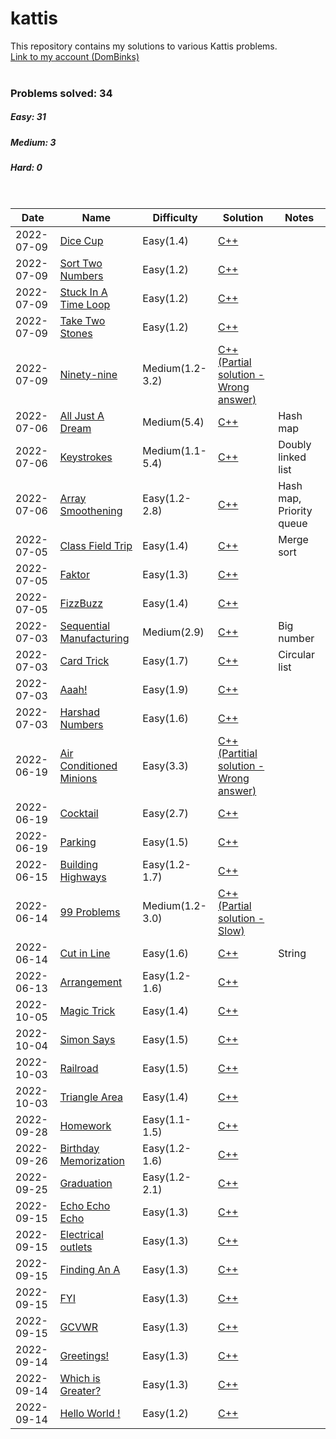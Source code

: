 # kattis
This repository contains my solutions to various Kattis problems.
<br>[Link to my account (DomBinks)](https://open.kattis.com/users/dombinks/)<br>
<br>
### Problems solved: 34
##### Easy: 31
##### Medium: 3
##### Hard: 0
<br>

| Date |  Name | Difficulty | Solution | Notes |
| ---- |  ---- | ---------- | -------- | ----- |
| 2022-07-09 | [Dice Cup](https://open.kattis.com/problems/dicecup/) | Easy(1.4) | [C++](./easy/dicecup.cpp) | |
| 2022-07-09 | [Sort Two Numbers](https://open.kattis.com/problems/sorttwonumbers/) | Easy(1.2) | [C++](./easy/sorttwonumbers.cpp) | |
| 2022-07-09 | [Stuck In A Time Loop](https://open.kattis.com/problems/timeloop/) | Easy(1.2) | [C++](./easy/timeloop.cpp) | |
| 2022-07-09 | [Take Two Stones](https://open.kattis.com/problems/twostones/) | Easy(1.2) | [C++](./easy/twostones.cpp) | |
| 2022-07-09 | [Ninety-nine](https://open.kattis.com/problems/ninetynine/) | Medium(1.2-3.2) | [C++(Partial solution - Wrong answer)](./medium/ninetynine.cpp) | |
| 2022-07-06 | [All Just A Dream](https://open.kattis.com/problems/dream/) | Medium(5.4) | [C++](./medium/dream.cpp) | Hash map |
| 2022-07-06 | [Keystrokes](https://open.kattis.com/problems/lyklagangriti/) | Medium(1.1-5.4) | [C++](./medium/lyklagangriti.cpp) | Doubly linked list |
| 2022-07-06 | [Array Smoothening](https://open.kattis.com/problems/arraysmoothening/) | Easy(1.2-2.8) | [C++](./easy/arraysmoothening.cpp) | Hash map, Priority queue |
| 2022-07-05 | [Class Field Trip](https://open.kattis.com/problems/classfieldtrip/) | Easy(1.4) | [C++](./easy/classfieldtrip.cpp) | Merge sort |
| 2022-07-05 | [Faktor](https://open.kattis.com/problems/faktor/) | Easy(1.3) | [C++](./easy/faktor.cpp) | |
| 2022-07-05 | [FizzBuzz](https://open.kattis.com/problems/fizzbuzz/) | Easy(1.4) | [C++](./easy/fizzbuzz.cpp) | |
| 2022-07-03 | [Sequential Manufacturing](https://open.kattis.com/problems/sequentialmanufacturing/) | Medium(2.9) | [C++](./medium/sequentialmanufacturing.cpp) | Big number |
| 2022-07-03 | [Card Trick](https://open.kattis.com/problems/cardtrick2/) | Easy(1.7) | [C++](./easy/cardtrick2.cpp) | Circular list |
| 2022-07-03 | [Aaah!](https://open.kattis.com/problems/aaah/) | Easy(1.9) | [C++](./easy/aaah.cpp) | |
| 2022-07-03 | [Harshad Numbers](https://open.kattis.com/problems/harshadnumbers/) | Easy(1.6) | [C++](./easy/harshadnumbers.cpp) | |
| 2022-06-19 | [Air Conditioned Minions](https://open.kattis.com/problems/airconditioned/) | Easy(3.3) | [C++(Partitial solution - Wrong answer)](./medium/airconditioned.cpp) | |
| 2022-06-19 | [Cocktail](https://open.kattis.com/problems/cocktail/) | Easy(2.7) | [C++](./easy/cocktail.cpp) | |
| 2022-06-19 | [Parking](https://open.kattis.com/problems/parking2/) | Easy(1.5) | [C++](./easy/parking2.cpp) | |
| 2022-06-15 | [Building Highways](https://open.kattis.com/problems/buildinghighways/) | Easy(1.2-1.7) | [C++](./easy/buildinghighways.cpp) | |
| 2022-06-14 | [99 Problems](https://open.kattis.com/problems/99problems2/) | Medium(1.2-3.0) | [C++(Partial solution - Slow)](./medium/99problems2.cpp) | |
| 2022-06-14 | [Cut in Line](https://open.kattis.com/problems/cutinline/) | Easy(1.6) | [C++](./easy/cutinline.cpp) | String |
| 2022-06-13 | [Arrangement](https://open.kattis.com/problems/upprodun/) | Easy(1.2-1.6) | [C++](./easy/arrangement.cpp) | |
| 2022-10-05 | [Magic Trick](https://open.kattis.com/problems/magictrick/) | Easy(1.4) | [C++](./easy/magictrick.cpp) | |
| 2022-10-04 | [Simon Says](https://open.kattis.com/problems/simonsays/) | Easy(1.5) | [C++](./easy/simonsays.cpp) | |
| 2022-10-03 | [Railroad](https://open.kattis.com/problems/railroad2/) | Easy(1.5) | [C++](./easy/railroad2.cpp) | |
| 2022-10-03 | [Triangle Area](https://open.kattis.com/problems/triarea/) | Easy(1.4) | [C++](./easy/triarea.cpp) | |
| 2022-09-28 | [Homework](https://open.kattis.com/problems/heimavinna/) | Easy(1.1-1.5) | [C++](./easy/homework.cpp) | |
| 2022-09-26 | [Birthday Memorization](https://open.kattis.com/problems/fodelsedagsmemorisering/) | Easy(1.2-1.6) | [C++](./easy/birthdaymemorization.cpp) | |
| 2022-09-25 | [Graduation](https://open.kattis.com/problems/skolavslutningen/) | Easy(1.2-2.1) | [C++](./easy/graduation.cpp) | |
| 2022-09-15 | [Echo Echo Echo](https://open.kattis.com/problems/echoechoecho/) | Easy(1.3) | [C++](./easy/echoechoecho.cpp) | |
| 2022-09-15 | [Electrical outlets](https://open.kattis.com/problems/electricaloutlets/) | Easy(1.3) | [C++](./easy/electricaloutlets.cpp) | |
| 2022-09-15 | [Finding An A](https://open.kattis.com/problems/findingana/) | Easy(1.3) | [C++](./easy/findingana.cpp) | |
| 2022-09-15 | [FYI](https://open.kattis.com/problems/fyi/) | Easy(1.3) | [C++](./easy/fyi.cpp) | |
| 2022-09-15 | [GCVWR](https://open.kattis.com/problems/gcvwr/) | Easy(1.3) | [C++](./easy/gcvwr.cpp) | |
| 2022-09-14 | [Greetings!](https://open.kattis.com/problems/greetings2/) | Easy(1.3) | [C++](./easy/greetings2.cpp) | |
| 2022-09-14 | [Which is Greater?](https://open.kattis.com/problems/whichisgreater/) | Easy(1.3) | [C++](./easy/whichisgreater.cpp) | |
| 2022-09-14 | [Hello World !](https://open.kattis.com/problems/hello/) | Easy(1.2) | [C++](./easy/hello.cpp) | |
